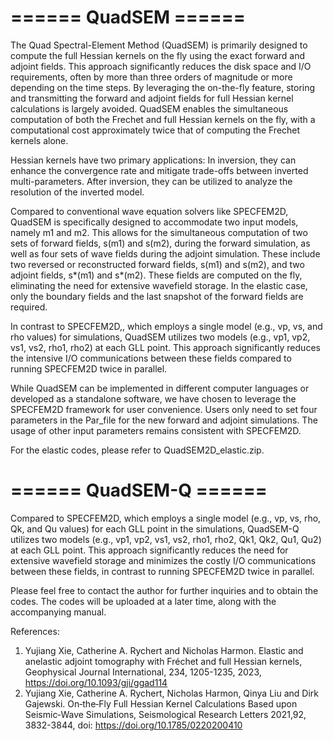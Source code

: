# ====== QuadSEM ======

The Quad Spectral-Element Method (QuadSEM) is primarily designed to compute the full Hessian kernels on the fly using the exact forward and adjoint fields. This approach significantly reduces the disk space and I/O requirements, often by more than three orders of magnitude or more depending on the time steps. By leveraging the on-the-fly feature, storing and transmitting the forward and adjoint fields for full Hessian kernel calculations is largely avoided. QuadSEM enables the simultaneous computation of both the Frechet and full Hessian kernels on the fly, with a computational cost approximately twice that of computing the Frechet kernels alone.

Hessian kernels have two primary applications:
In inversion, they can enhance the convergence rate and mitigate trade-offs between inverted multi-parameters.
After inversion, they can be utilized to analyze the resolution of the inverted model.

Compared to conventional wave equation solvers like SPECFEM2D, QuadSEM is specifically designed to accommodate two input models, namely m1 and m2. This allows for the simultaneous computation of two sets of forward fields, s(m1) and s(m2), during the forward simulation, as well as four sets of wave fields during the adjoint simulation. These include two reversed or reconstructed forward fields, s(m1) and s(m2), and two adjoint fields, s*(m1) and s*(m2). These fields are computed on the fly, eliminating the need for extensive wavefield storage. In the elastic case, only the boundary fields and the last snapshot of the forward fields are required.

In contrast to SPECFEM2D,, which employs a single model (e.g., vp, vs, and rho values) for simulations, QuadSEM utilizes two models (e.g., vp1, vp2, vs1, vs2, rho1, rho2) at each GLL point. This approach significantly reduces the intensive I/O communications between these fields compared to running SPECFEM2D twice in parallel.

While QuadSEM can be implemented in different computer languages or developed as a standalone software, we have chosen to leverage the SPECFEM2D framework for user convenience. Users only need to set four parameters in the Par_file for the new forward and adjoint simulations. The usage of other input parameters remains consistent with SPECFEM2D.

For the elastic codes, please refer to QuadSEM2D_elastic.zip.


# ====== QuadSEM-Q ======
Compared to SPECFEM2D, which employs a single model (e.g., vp, vs, rho, Qk, and Qu values) for each GLL point in the simulations, QuadSEM-Q utilizes two models (e.g., vp1, vp2, vs1, vs2, rho1, rho2, Qk1, Qk2, Qu1, Qu2) at each GLL point. This approach significantly reduces the need for extensive wavefield storage and minimizes the costly I/O communications between these fields, in contrast to running SPECFEM2D twice in parallel.

Please feel free to contact the author for further inquiries and to obtain the codes. The codes will be uploaded at a later time, along with the accompanying manual.




References:
1. Yujiang Xie, Catherine A. Rychert and Nicholas Harmon. Elastic and anelastic adjoint tomography with Fréchet and full Hessian kernels, Geophysical Journal International, 234, 1205-1235, 2023, https://doi.org/10.1093/gji/ggad114
2. Yujiang Xie, Catherine A. Rychert, Nicholas Harmon, Qinya Liu and Dirk Gajewski. On‐the‐Fly Full Hessian Kernel Calculations Based upon Seismic‐Wave Simulations, Seismological Research Letters 2021,92, 3832-3844, doi: https://doi.org/10.1785/0220200410


